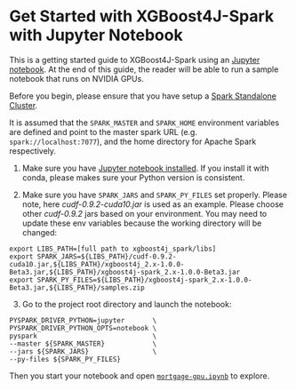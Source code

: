 Get Started with XGBoost4J-Spark with Jupyter Notebook
===================================================================
This is a getting started guide to XGBoost4J-Spark using an [Jupyter notebook](https://jupyter.org/). At the end of this guide, the reader will be able to run a sample notebook that runs on NVIDIA GPUs.

Before you begin, please ensure that you have setup a [Spark Standalone Cluster](/getting-started-guides/on-prem-cluster/standalone-python.md).

It is assumed that the `SPARK_MASTER` and `SPARK_HOME` environment variables are defined and point to the master spark URL (e.g. `spark://localhost:7077`), and the home directory for Apache Spark respectively.

1. Make sure you have [Jupyter notebook installed](https://jupyter.org/install.html). If you install it with conda, please makes sure your Python version is consistent.

2. Make sure you have `SPARK_JARS` and `SPARK_PY_FILES` set properly. Please note, here *cudf-0.9.2-cuda10.jar* is used as an example. Please choose other *cudf-0.9.2* jars based on your environment. You may need to update these env variables because the working directory will be changed:
  ```
  export LIBS_PATH=[full path to xgboost4j_spark/libs]
  export SPARK_JARS=${LIBS_PATH}/cudf-0.9.2-cuda10.jar,${LIBS_PATH}/xgboost4j_2.x-1.0.0-Beta3.jar,${LIBS_PATH}/xgboost4j-spark_2.x-1.0.0-Beta3.jar
  export SPARK_PY_FILES=${LIBS_PATH}/xgboost4j-spark_2.x-1.0.0-Beta3.jar,${LIBS_PATH}/samples.zip
  ```

3. Go to the project root directory and launch the notebook:
  ```
  PYSPARK_DRIVER_PYTHON=jupyter       \
  PYSPARK_DRIVER_PYTHON_OPTS=notebook \
  pyspark                             \
  --master ${SPARK_MASTER}            \
  --jars ${SPARK_JARS}                \
  --py-files ${SPARK_PY_FILES}
  ```

Then you start your notebook and open [`mortgage-gpu.ipynb`](/examples/notebooks/python/mortgage-gpu.ipynb) to explore.
